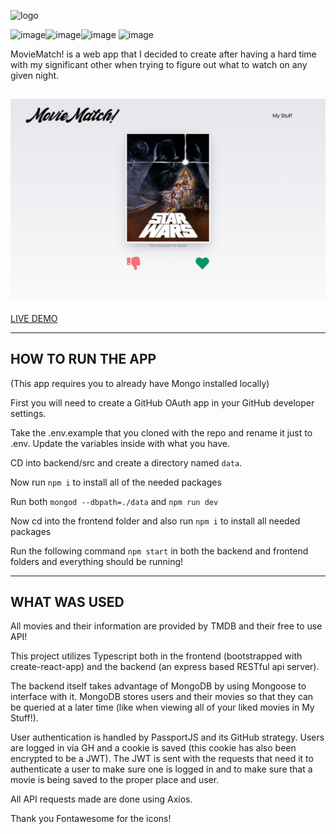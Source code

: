 ![logo](https://i.imgur.com/JE5v1H6.png)

![image](https://img.shields.io/badge/TypeScript-007ACC?style=for-the-badge&logo=typescript&logoColor=white)![image](https://img.shields.io/badge/React-20232A?style=for-the-badge&logo=react&logoColor=61DAFB)![image](https://img.shields.io/badge/Express.js-000000?style=for-the-badge&logo=express&logoColor=white)
![image](https://img.shields.io/badge/MongoDB-4EA94B?style=for-the-badge&logo=mongodb&logoColor=white)

MovieMatch! is a web app that I decided to create after having a hard time with my significant other
when trying to figure out what to watch on any given night.

## ![alt text](/ghImages/moviematch.png 'Homepage Screen')

[LIVE DEMO](https://movie-match-mern.herokuapp.com/#/)

---

## HOW TO RUN THE APP

(This app requires you to already have Mongo installed locally)

First you will need to create a GitHub OAuth app in your GitHub developer settings.

Take the .env.example that you cloned with the repo and rename it just to .env. Update the variables inside with what you have.

CD into backend/src and create a directory named `data`.

Now run `npm i` to install all of the needed packages

Run both `mongod --dbpath=./data` and `npm run dev`

Now cd into the frontend folder and also run `npm i` to install all needed packages

Run the following command `npm start` in both the backend and frontend folders and everything should be running!

---

## WHAT WAS USED

All movies and their information are provided by TMDB and their free to use API!

This project utilizes Typescript both in the frontend (bootstrapped with create-react-app)
and the backend (an express based RESTful api server).

The backend itself takes advantage of MongoDB by using Mongoose to interface with it. MongoDB stores
users and their movies so that they can be queried at a later time (like when viewing all of your
liked movies in My Stuff!).

User authentication is handled by PassportJS and its GitHub strategy. Users are logged in via GH and
a cookie is saved (this cookie has also been encrypted to be a JWT). The JWT is sent with
the requests that need it to authenticate a user to make sure one is logged in and to make sure
that a movie is being saved to the proper place and user.

All API requests made are done using Axios.

Thank you Fontawesome for the icons!
